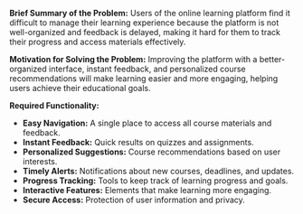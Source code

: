 **Brief Summary of the Problem:** Users of the online learning platform find it difficult to manage their learning experience because the platform is not well-organized and feedback is delayed, making it hard for them to track their progress and access materials effectively.

**Motivation for Solving the Problem:** Improving the platform with a better-organized interface, instant feedback, and personalized course recommendations will make learning easier and more engaging, helping users achieve their educational goals.

**Required Functionality:**

* **Easy Navigation:** A single place to access all course materials and feedback.
* **Instant Feedback:** Quick results on quizzes and assignments.
* **Personalized Suggestions:** Course recommendations based on user interests.
* **Timely Alerts:** Notifications about new courses, deadlines, and updates.
* **Progress Tracking:** Tools to keep track of learning progress and goals.
* **Interactive Features:** Elements that make learning more engaging.
* **Secure Access:** Protection of user information and privacy.